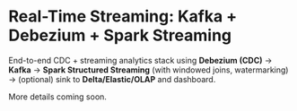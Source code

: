# Real-Time Streaming: Kafka + Debezium + Spark Streaming

End-to-end CDC + streaming analytics stack using **Debezium (CDC)** → **Kafka** → **Spark Structured Streaming** (with windowed joins, watermarking) → (optional) sink to **Delta/Elastic/OLAP** and dashboard.

More details coming soon.
